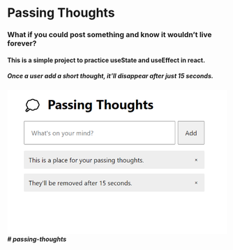 # Passing Thoughts

### What if you could post something and know it wouldn’t live forever?

#### This is a simple project to practice useState and useEffect in react.

##### Once a user add  a short thought, it’ll disappear after just 15 seconds.


##### ![Alt text](image.png)# passing-thoughts
